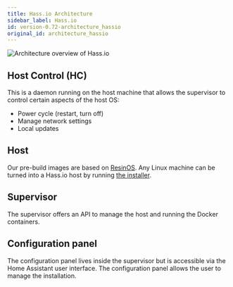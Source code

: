 ```yaml
---
title: Hass.io Architecture
sidebar_label: Hass.io
id: version-0.72-architecture_hassio
original_id: architecture_hassio
---
```


![Architecture overview of Hass.io](/img/en/architecture/hassio.png)

## Host Control (HC)

This is a daemon running on the host machine that allows the supervisor to control certain aspects of the host OS:

 - Power cycle (restart, turn off)
 - Manage network settings
 - Local updates

## Host

Our pre-build images are based on [ResinOS]. Any Linux machine can be turned into a Hass.io host by running [the installer][linux].

## Supervisor

The supervisor offers an API to manage the host and running the Docker containers.

## Configuration panel

The configuration panel lives inside the supervisor but is accessible via the Home Assistant user interface. The configuration panel allows the user to manage the installation.

[ResinOS]: https://resinos.io/
[linux]: https://www.home-assistant.io/hassio/installation/#alternative-install-on-generic-linux-server
